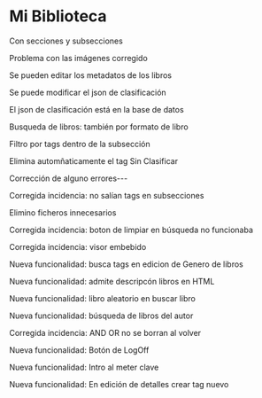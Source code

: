 # Mi Biblioteca

Con secciones y subsecciones 

Problema con las imágenes corregido

Se pueden editar los metadatos de los libros

Se puede modificar el json de clasificación

El json de clasificación está en la base de datos

Busqueda de libros: también por formato de libro

Filtro por tags dentro de la subsección

Elimina automñaticamente el tag Sin Clasificar

Corrección de alguno errores---

Corregida incidencia: no salían tags en subsecciones

Elimino ficheros innecesarios

Corregida incidencia: boton de limpiar en búsqueda no funcionaba

Corregida incidencia: visor embebido

Nueva funcionalidad: busca tags en edicion de Genero de libros

Nueva funcionalidad: admite descripcón libros en HTML

Nueva funcionalidad: libro aleatorio en buscar libro

Nueva funcionalidad: búsqueda de libros del autor

Corregida incidencia: AND OR no se borran al volver

Nueva funcionalidad: Botón de LogOff

Nueva funcionalidad: Intro al meter clave

Nueva funcionalidad: En edición de detalles crear tag nuevo
